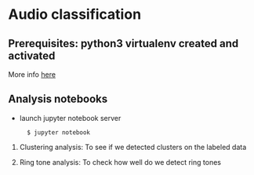 Audio classification
====================

## Prerequisites: python3 virtualenv created and activated

More info [here](../README.md)

## Analysis notebooks

* launch jupyter notebook server

        $ jupyter notebook

1. Clustering analysis: To see if we detected clusters on the labeled data

2. Ring tone analysis: To check how well do we detect ring tones
